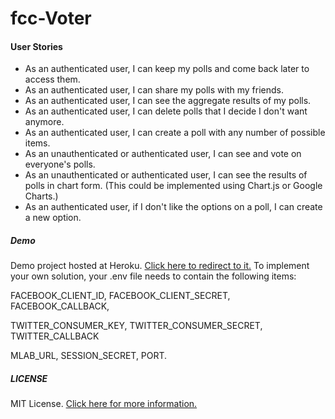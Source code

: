 # fcc-Voter

#### User Stories

<ul>
  <li>As an authenticated user, I can keep my polls and come back later to access them.</li>

  <li>As an authenticated user, I can share my polls with my friends.</li>

  <li>As an authenticated user, I can see the aggregate results of my polls.</li>

  <li>As an authenticated user, I can delete polls that I decide I don't want anymore.</li>

  <li>As an authenticated user, I can create a poll with any number of possible items.</li>

  <li>As an unauthenticated or authenticated user, I can see and vote on everyone's polls.</li>

  <li>As an unauthenticated or authenticated user, I can see the results of polls in chart form. (This could be implemented using Chart.js or Google Charts.)</li>

  <li>As an authenticated user, if I don't like the options on a poll, I can create a new option.</li>
</ul>

##### Demo
Demo project hosted at Heroku. [Click here to redirect to it.](http://fcc-voter.herokuapp.com/)
To implement your own solution, your .env file needs to contain the following items:

FACEBOOK_CLIENT_ID, FACEBOOK_CLIENT_SECRET, FACEBOOK_CALLBACK,

TWITTER_CONSUMER_KEY, TWITTER_CONSUMER_SECRET, TWITTER_CALLBACK

MLAB_URL, SESSION_SECRET, PORT.

##### LICENSE
MIT License. [Click here for more information.](LICENSE.md)

